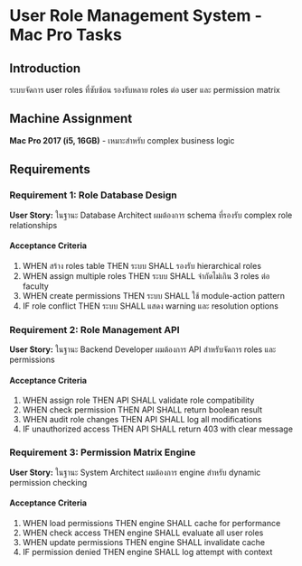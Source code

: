 # User Role Management System - Mac Pro Tasks

## Introduction
ระบบจัดการ user roles ที่ซับซ้อน รองรับหลาย roles ต่อ user และ permission matrix

## Machine Assignment
**Mac Pro 2017 (i5, 16GB)** - เหมาะสำหรับ complex business logic

## Requirements

### Requirement 1: Role Database Design
**User Story:** ในฐานะ Database Architect ผมต้องการ schema ที่รองรับ complex role relationships

#### Acceptance Criteria
1. WHEN สร้าง roles table THEN ระบบ SHALL รองรับ hierarchical roles
2. WHEN assign multiple roles THEN ระบบ SHALL จำกัดไม่เกิน 3 roles ต่อ faculty
3. WHEN create permissions THEN ระบบ SHALL ใช้ module-action pattern
4. IF role conflict THEN ระบบ SHALL แสดง warning และ resolution options

### Requirement 2: Role Management API
**User Story:** ในฐานะ Backend Developer ผมต้องการ API สำหรับจัดการ roles และ permissions

#### Acceptance Criteria
1. WHEN assign role THEN API SHALL validate role compatibility
2. WHEN check permission THEN API SHALL return boolean result
3. WHEN audit role changes THEN API SHALL log all modifications
4. IF unauthorized access THEN API SHALL return 403 with clear message

### Requirement 3: Permission Matrix Engine
**User Story:** ในฐานะ System Architect ผมต้องการ engine สำหรับ dynamic permission checking

#### Acceptance Criteria
1. WHEN load permissions THEN engine SHALL cache for performance
2. WHEN check access THEN engine SHALL evaluate all user roles
3. WHEN update permissions THEN engine SHALL invalidate cache
4. IF permission denied THEN engine SHALL log attempt with context